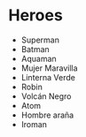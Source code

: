 # Heroes

- Superman
- Batman
- Aquaman
- Mujer Maravilla
- Linterna Verde
- Robin
- Volcán Negro
- Atom
- Hombre araña
- Iroman
